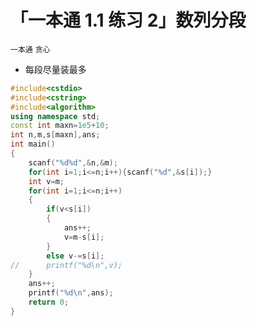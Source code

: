 # 「一本通 1.1 练习 2」数列分段

`一本通` `贪心`

- 每段尽量装最多

```cpp
#include<cstdio>
#include<cstring>
#include<algorithm>
using namespace std;
const int maxn=1e5+10;
int n,m,s[maxn],ans;
int main()
{
	scanf("%d%d",&n,&m);
	for(int i=1;i<=n;i++){scanf("%d",&s[i]);}
	int v=m;
	for(int i=1;i<=n;i++)
	{
		if(v<s[i])
		{
			ans++;
			v=m-s[i];
		}
		else v-=s[i];
//		printf("%d\n",v);
	}
	ans++;
	printf("%d\n",ans);
	return 0;
}
```
<!--stackedit_data:
eyJoaXN0b3J5IjpbLTE3MjE5OTE0MzNdfQ==
-->